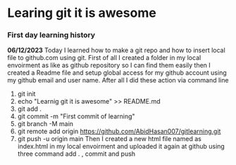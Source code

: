 # Learing git it is awesome

### **First day learning history**

**06/12/2023**
Today I learned how to make a git repo and how to insert local file to github.com using git.
First of all I created a folder in my local envoirment as like as github repository so I can find them easily 
then I created a Readme file and  setup global access for my github account using my github email and user name.
After all I did these action via command line
1. git init
2. echo "Learnig git it is awesome" >> README.md
3. git add .
4. git commit -m "First commit of learning"
5. git branch -M main
6. git remote add origin https://github.com/AbidHasan007/gitlearning.git
7. git push -u origin main
Then I created a new html file named as index.html in my local envoirment and uploaded it again at github using three command add . , commit and push